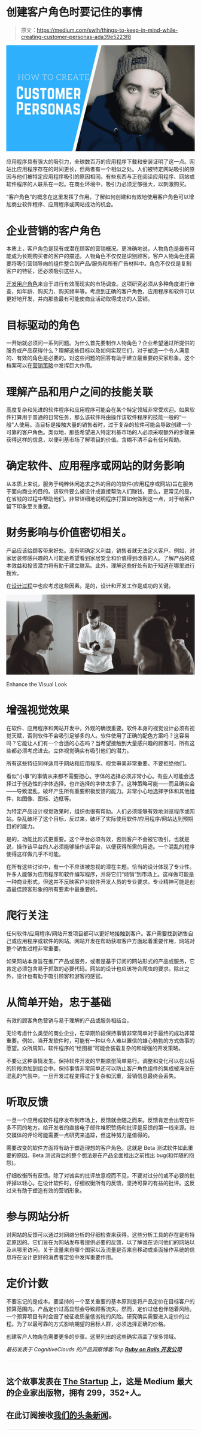 # 创建客户角色时要记住的事情

> 原文：<https://medium.com/swlh/things-to-keep-in-mind-while-creating-customer-personas-ada39e5223f8>

![](img/34e5f250887a89f2286ff07b0742789a.png)

应用程序具有强大的吸引力，全球数百万的应用程序下载和安装证明了这一点。网站比应用程序存在的时间更长，但两者有一个相似之处。人们被特定网站吸引的原因与他们被特定应用程序吸引的原因相同。有些东西与正在阅读应用程序、网站或软件程序的人联系在一起。在商业环境中，吸引力必须足够强大，以刺激购买。

“客户角色”的概念在这里发挥了作用。了解如何创建和有效地使用客户角色可以增加商业软件程序、应用程序或网站成功的机会。

# 企业营销的客户角色

本质上，客户角色是现有或潜在顾客的营销概况。更准确地说，人物角色是最有可能成为长期购买者的客户的描述。人物角色不仅仅是识别顾客。客户人物角色还需要将吸引营销导向的组件整合到产品/服务和所有广告材料中。角色不仅仅是复制客户的特征，还必须吸引这些人。

[开发用户角色](https://www.cognitiveclouds.com/insights/how-to-create-personas-for-your-saas-company/)来自于进行有效而现实的市场调查。这项研究必须从多种角度进行审查，如年龄、购买力、购买频率等。考虑到正确的客户角色，应用程序和软件可以更好地开发，并向那些最有可能使商业活动取得成功的人营销。

# 目标驱动的角色

一开始就必须问一系列问题。为什么首先要制作人物角色？企业希望通过所提供的服务或产品获得什么？理解这些目标以及如何实现它们，对于塑造一个令人满意的、有效的角色是必要的。对这些问题的回答有助于建立最重要的买家形象。这个档案可以在[营销策略](https://www.cognitiveclouds.com/insights/customer-acquisition-strategies-for-startups/)中发挥巨大作用。

# 理解产品和用户之间的技能关联

高度复杂和先进的软件程序和应用程序可能会在某个特定领域非常受欢迎。如果软件打算用于普通的日常任务，那么该软件将由操作该软件程序的技能一般的“一般”人使用。当目标是接触大量的销售者时，过于复杂的软件可能会导致创建一个可靠的客户角色。类似地，那些希望进入特定利基市场的人必须采取额外的步骤来获得这样的信息，以便利基市场了解项目的价值。含糊不清不会有任何帮助。

# 确定软件、应用程序或网站的财务影响

从本质上来说，服务于纯粹休闲追求之外的目的的软件(应用程序或网站)旨在服务于面向商业的目的。该软件要么被设计成直接帮助人们赚钱，要么，更常见的是，在省钱的过程中帮助他们。非常详细地说明程序打算如何做到这一点，对于给客户留下印象至关重要。

# 财务影响与价值密切相关。

产品应该给顾客带来好处。没有明确定义利益，销售者就无法定义客户。例如，对家居装修感兴趣的人可能是希望看到家居安全和价值得到改善的人。了解产品的成本效益和投资潜力将有助于建立联系。此外，理解这些好处有助于知道在哪里进行搜索。

在[设计过程](https://www.cognitiveclouds.com/insights/our-design-process/)中也应考虑这些因素。是的，设计和开发工作是成功的关键。

![](img/b4b29ff4767cfd45f923521002c97d1f.png)

Enhance the Visual Look

# 增强视觉效果

在软件、应用程序和网站开发中，外观的确很重要。软件本身的视觉设计必须有视觉天赋，否则软件不会吸引足够多的人。软件使用了正确的配色方案吗？这容易吗？它能让人们有一个合适的心态吗？当希望接触到大量感兴趣的顾客时，所有这些都必须考虑进去。立体视觉确实有吸引他们的潜力。

所有这些特征同样适用于网站和应用程序。视觉审美非常重要。不要拒绝他们。

看似“小事”的事情从来都不需要担心。字体的选择必须非常小心。有些人可能会选择过于创造性的字体选择。也许选择的字体太多了。这种策略可能——而且确实会——导致混乱，破坏产生所有重要积极反馈的能力。非常小心地选择字体和其他组件，如图像、图标、边框等。

为特定产品设计视觉效果时，组织也很有帮助。人们必须能够有效地浏览程序或网站。杂乱破坏了这个目标，反过来，破坏了实际使用软件/应用程序/网站达到预期目的的能力。

是的，功能比形式更重要。这个平台必须有效，否则客户不会被它吸引。也就是说，操作该平台的人必须能够操作该平台，以便获得所需的用途。一个混乱的程序使得这样做几乎不可能。

在所有这些讨论中，有一个不应该被忽视的潜在主题。恰当的设计体现了专业性。许多人能够为应用程序和软件编写程序，并将它们“倾销”到市场上。这样做可能是一种商业形式，但这并不反映客户对软件开发人员的专业要求。专业精神可能是创造最佳顾客形象的所有要素中最重要的。

# 爬行关注

任何软件/应用程序/网站开发项目都可以更好地接触到客户。客户需要找到销售自己或应用程序或软件的网站。网站开发在帮助获取客户方面起着重要作用，网站对整个销售过程非常重要。

如果网站本身旨在推广产品或服务，或者是基于订阅的网站形式的产品或服务，它肯定必须包含易于抓取的必要代码。网站的设计也应该符合爬虫的要求。除此之外，设计也有助于吸引顾客和游客的感官。

# 从简单开始，忠于基础

有效的顾客角色营销与易于理解的产品或服务相结合。

无论考虑什么类型的商业企业，在早期阶段保持事情非常简单对于最终的成功非常重要。例如，当开发软件时，可能有一种以令人难以置信的雄心勃勃的方式做事的愿望。众所周知，软件程序的“绘图板”可能会装载复杂的和增强的开发策略。

不要让这种事情发生。保持软件开发的早期原型简单易行。调整和变化可以在以后的阶段添加到组合中。保持事情非常简单还可以防止客户角色组件的集成被淹没在混乱的气氛中。一旦开发过程变得过于复杂和沉重，营销信息最终会丢失。

# 听取反馈

一旦一个应用或软件程序发布到市场上，反馈就会随之而来。反馈肯定会出现在许多不同的地方。给开发者的直接电子邮件堆积赞扬和批评是反馈的第一线来源。社交媒体的评论可能需要一点研究来追踪，但这种努力是值得的。

需要改变的软件方面将有助于塑造理想的客户角色。这就是 Beta 测试软件如此重要的原因。Beta 测试背后的整个想法是在产品全面推出之前找出 bug(和伴随的抱怨)。

仔细权衡所有反馈。除了对诚实的批评故意视而不见，不要对过分的或不必要的批评掉以轻心。在设计软件时，仔细权衡所有的反馈，坚持可靠的有益的批评。这反过来有助于塑造有效的营销形象。

# 参与网站分析

对网站的反馈可以通过对网络分析的仔细检查来获得。这些分析工具的存在是有特定原因的。它们旨在为网站发布者提供必要的反馈，以了解谁在访问他们的网站以及从哪里访问。关于流量来自哪个国家以及流量是否来自移动或桌面操作系统的信息将在设计更好的消费者定位中发挥重要作用。

# 定价计数

不要忘记的是成本。要坚持的一个至关重要的基本原则是将产品定价在目标客户的预算范围内。产品定价过高显然会导致顾客流失。然而，定价过低也伴随着风险。一个预算项目有时会毁了被征收质量低劣税的风险。研究确实需要进入定价的过程。为了以最可靠的方式影响期望的目标人群，必须选择正确的价格。

创建客户人物角色需要更多的步骤。这里列出的这些确实涵盖了很多领域。

*最初发表于 CognitiveClouds 的产品洞察博客:Top* [***Ruby on Rails 开发公司***](https://www.cognitiveclouds.com/custom-software-development-services/ruby-on-rails-development-company)

![](img/731acf26f5d44fdc58d99a6388fe935d.png)

## 这个故事发表在 [The Startup](https://medium.com/swlh) 上，这是 Medium 最大的企业家出版物，拥有 299，352+人。

## 在此订阅接收[我们的头条新闻](http://growthsupply.com/the-startup-newsletter/)。

![](img/731acf26f5d44fdc58d99a6388fe935d.png)